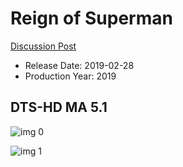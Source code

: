 # Reign of Superman

[Discussion Post](https://www.avsforum.com/threads/bass-eq-for-filtered-movies.2995212/post-57477140)

* Release Date: 2019-02-28
* Production Year: 2019

## DTS-HD MA 5.1

![img 0](https://i.imgur.com/p72vBnw.jpg)

![img 1](https://i.imgur.com/Iqevlu2.jpg)


